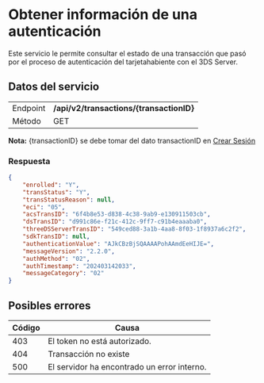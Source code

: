 # Obtener información de una autenticación

Este servicio le permite consultar el estado de una transacción que pasó por el proceso de autenticación del tarjetahabiente con el 3DS Server.

## Datos del servicio
|          |                                          |
|----------|------------------------------------------|
| Endpoint | **/api/v2/transactions/{transactionID}** |
| Método   | GET                                      |

**Nota:** {transactionID} se debe tomar del dato transactionID en [Crear Sesión](crear-session)

### Respuesta
```json
{
    "enrolled": "Y",
    "transStatus": "Y",
    "transStatusReason": null,
    "eci": "05",
    "acsTransID": "6f4b8e53-d838-4c38-9ab9-e130911503cb",
    "dsTransID": "d991c86e-f21c-412c-9ff7-c91b4eaaaba0",
    "threeDSServerTransID": "549ced88-3a1b-4aa8-8f03-1f8937a6c2f2",
    "sdkTransID": null,
    "authenticationValue": "AJkCBzBjSQAAAAPohAAmdEeHIJE=",
    "messageVersion": "2.2.0",
    "authMethod": "02",
    "authTimestamp": "202403142033",
    "messageCategory": "02"
}
```

## Posibles errores

| Código | Causa                                       |
|--------|---------------------------------------------|
| 403    | El token no está autorizado.                | 
| 404    | Transacción no existe                       | 
| 500    | El servidor ha encontrado un error interno. | 
